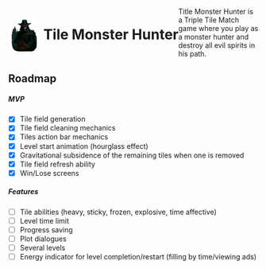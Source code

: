 <h1 style="float:left;"><img src="Assets/TileMonsterHunter/Content/Art/Sprites/GameLogo.png" width=64 height=64 style="vertical-align: middle;"> Tile Monster Hunter</h1>

Title Monster Hunter is a Triple Tile Match game where you play as a monster hunter and destroy all evil spirits in his path.

## Roadmap
##### MVP
- [x] Tile field generation
- [x] Tile field cleaning mechanics
- [x] Tiles action bar mechanics
- [x] Level start animation (hourglass effect)
- [x] Gravitational subsidence of the remaining tiles when one is removed
- [x] Tile field refresh ability
- [x] Win/Lose screens

##### Features
- [ ] Tile abilities (heavy, sticky, frozen, explosive, time affective)
- [ ] Level time limit
- [ ] Progress saving
- [ ] Plot dialogues
- [ ] Several levels
- [ ] Energy indicator for level completion/restart (filling by time/viewing ads)
